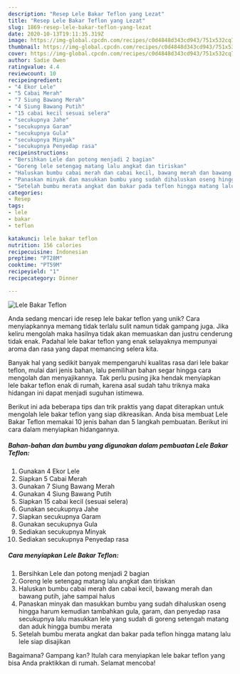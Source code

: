```yaml
---
description: "Resep Lele Bakar Teflon yang Lezat"
title: "Resep Lele Bakar Teflon yang Lezat"
slug: 1869-resep-lele-bakar-teflon-yang-lezat
date: 2020-10-13T19:11:35.319Z
image: https://img-global.cpcdn.com/recipes/c0d4848d343cd943/751x532cq70/lele-bakar-teflon-foto-resep-utama.jpg
thumbnail: https://img-global.cpcdn.com/recipes/c0d4848d343cd943/751x532cq70/lele-bakar-teflon-foto-resep-utama.jpg
cover: https://img-global.cpcdn.com/recipes/c0d4848d343cd943/751x532cq70/lele-bakar-teflon-foto-resep-utama.jpg
author: Sadie Owen
ratingvalue: 4.4
reviewcount: 10
recipeingredient:
- "4 Ekor Lele"
- "5 Cabai Merah"
- "7 Siung Bawang Merah"
- "4 Siung Bawang Putih"
- "15 cabai kecil sesuai selera"
- "secukupnya Jahe"
- "secukupnya Garam"
- "secukupnya Gula"
- "secukupnya Minyak"
- "secukupnya Penyedap rasa"
recipeinstructions:
- "Bersihkan Lele dan potong menjadi 2 bagian"
- "Goreng lele setengag matang lalu angkat dan tiriskan"
- "Haluskan bumbu cabai merah dan cabai kecil, bawang merah dan bawang putih, jahe sampai halus"
- "Panaskan minyak dan masukkan bumbu yang sudah dihaluskan oseng hingga harum kemudian tambahkan gula, garam, dan penyedap rasa secukupnya lalu masukkan lele yang sudah di goreng setengah matang dan aduk hingga bumbu merata"
- "Setelah bumbu merata angkat dan bakar pada teflon hingga matang lalu lele siap disajikan"
categories:
- Resep
tags:
- lele
- bakar
- teflon

katakunci: lele bakar teflon 
nutrition: 156 calories
recipecuisine: Indonesian
preptime: "PT28M"
cooktime: "PT59M"
recipeyield: "1"
recipecategory: Dinner

---
```



![Lele Bakar Teflon](https://img-global.cpcdn.com/recipes/c0d4848d343cd943/751x532cq70/lele-bakar-teflon-foto-resep-utama.jpg)

Anda sedang mencari ide resep lele bakar teflon yang unik? Cara menyiapkannya memang tidak terlalu sulit namun tidak gampang juga. Jika keliru mengolah maka hasilnya tidak akan memuaskan dan justru cenderung tidak enak. Padahal lele bakar teflon yang enak selayaknya mempunyai aroma dan rasa yang dapat memancing selera kita.



Banyak hal yang sedikit banyak mempengaruhi kualitas rasa dari lele bakar teflon, mulai dari jenis bahan, lalu pemilihan bahan segar hingga cara mengolah dan menyajikannya. Tak perlu pusing jika hendak menyiapkan lele bakar teflon enak di rumah, karena asal sudah tahu triknya maka hidangan ini dapat menjadi suguhan istimewa.


Berikut ini ada beberapa tips dan trik praktis yang dapat diterapkan untuk mengolah lele bakar teflon yang siap dikreasikan. Anda bisa membuat Lele Bakar Teflon memakai 10 jenis bahan dan 5 langkah pembuatan. Berikut ini cara dalam menyiapkan hidangannya.

<!--inarticleads1-->

##### Bahan-bahan dan bumbu yang digunakan dalam pembuatan Lele Bakar Teflon:

1. Gunakan 4 Ekor Lele
1. Siapkan 5 Cabai Merah
1. Gunakan 7 Siung Bawang Merah
1. Gunakan 4 Siung Bawang Putih
1. Siapkan 15 cabai kecil (sesuai selera)
1. Gunakan secukupnya Jahe
1. Siapkan secukupnya Garam
1. Gunakan secukupnya Gula
1. Sediakan secukupnya Minyak
1. Sediakan secukupnya Penyedap rasa




<!--inarticleads2-->

##### Cara menyiapkan Lele Bakar Teflon:

1. Bersihkan Lele dan potong menjadi 2 bagian
1. Goreng lele setengag matang lalu angkat dan tiriskan
1. Haluskan bumbu cabai merah dan cabai kecil, bawang merah dan bawang putih, jahe sampai halus
1. Panaskan minyak dan masukkan bumbu yang sudah dihaluskan oseng hingga harum kemudian tambahkan gula, garam, dan penyedap rasa secukupnya lalu masukkan lele yang sudah di goreng setengah matang dan aduk hingga bumbu merata
1. Setelah bumbu merata angkat dan bakar pada teflon hingga matang lalu lele siap disajikan




Bagaimana? Gampang kan? Itulah cara menyiapkan lele bakar teflon yang bisa Anda praktikkan di rumah. Selamat mencoba!
